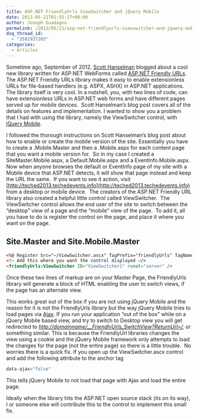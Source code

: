 ```yaml
---
title: ASP.NET FriendlyUrls ViewSwitcher and jQuery Mobile
date: 2013-05-21T01:55:27+00:00
author: Joseph Guadagno
permalink: /2013/05/21/asp-net-friendlyurls-viewswitcher-and-jquery-mobile/
dsq_thread_id:
  - "3581937283"
categories:
  - Articles
---
```


Sometime ago, September of 2012, [Scott Hanselman](http://www.hanselman.com/) blogged about a cool new library written for ASP.NET WebForms called [ASP.NET Friendly URLs](https://aspnetfriendlyurls.codeplex.com/). The ASP.NET Friendly URLs library makes it easy to enable extensionless URLs for file-based handlers (e.g. ASPX, ASHX) in ASP.NET applications.  The library itself is very cool. In a nutshell, you, with two lines of code, can have extensionless URLs in ASP.NET web forms and have different pages served up for mobile devices.  Scott Hanselman’s blog post covers all of the details on features and implementation. I wanted to show you a problem that I had with using the library, namely the ViewSwitcher control, with [jQuery Mobile](http://www.jquerymobile.com).

I followed the thorough instructions on Scott Hanselman’s blog post about how to enable or create the mobile version of the site. Essentially you have to create a _<MasterPageName>_.Mobile.Master and then a _<PageName>_.Mobile.aspx for each content page that you want a mobile version for.  So in my case I created a SiteMaster.Mobile.aspx, a Default.Mobile.aspx and a EventInfo.Mobile.aspx.  Now when anyone browses the default or EventInfo page of my site with a Mobile device that ASP.NET detects, it will show that page instead and keep the URL the same.  If you want to see it action, visit [http://teched2013.techedevents.info](http://teched2013.techedevents.info) from a desktop or mobile device.  The creators of the ASP.NET Friendly URL library also created a helpful little control called ViewSwitcher.  The ViewSwitcher control allows the end user of the site to switch between the “desktop” view of a page and the “mobile” view of the page.  To add it, all you have to do is register the control on the page, and place it where you want on the page.

## Site.Master and Site.Mobile.Master

```html
<%@ Register Src="~/ViewSwitcher.ascx" TagPrefix="friendlyUrls" TagName="ViewSwitcher>
<!– Add this where you want the control displayed –/>
<friendlyUrls:ViewSwitcher ID="ViewSwitcher1" runat="server" />
```

Once these two lines of markup are on your Master Page, the FriendlyUrls library will generate a block of HTML enabling the user to switch views, if the page has an alternate view.

This works great out of the box if you are not using jQuery Mobile and the reason for it is not the FriendlyUrls library but the way jQuery Mobile tries to load pages via [Ajax](http://jquerymobile.com/demos/1.2.0/docs/pages/page-navmodel.html). If you run your application “out of the box” while on a jQuery Mobile based view, and try to switch to Desktop view you will get redirected to [_http://domainname/__FriendlyUrls_SwitchView?ReturnUrl=/_](http://domainname/__FriendlyUrls_SwitchView?ReturnUrl=/)_,_ or something similar. This is because the FriendlyUrl libraries changes the view using a cookie and the jQuery Mobile framework only attempts to load the changes for the page (not the entire page) so there is a little trouble.  No worries there is a quick fix. If you open up the ViewSwitcher.ascx control and add the following attribute to the anchor tag

```js
data-ajax="false"
```

This tells jQuery Mobile to not load that page with Ajax and load the entire page.

Ideally when the library hits the ASP.NET open source stack (its on its way), I or someone else will contribute this to the control to implement this small fix.